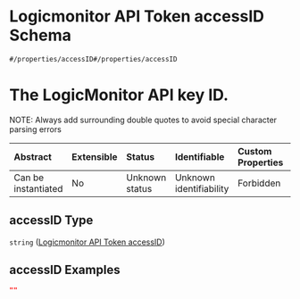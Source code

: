 # Logicmonitor API Token accessID Schema

```txt
#/properties/accessID#/properties/accessID
```

# The LogicMonitor API key ID.

NOTE: Always add surrounding double quotes to avoid special character parsing errors

| Abstract            | Extensible | Status         | Identifiable            | Custom Properties | Additional Properties | Access Restrictions | Defined In                                                        |
| :------------------ | :--------- | :------------- | :---------------------- | :---------------- | :-------------------- | :------------------ | :---------------------------------------------------------------- |
| Can be instantiated | No         | Unknown status | Unknown identifiability | Forbidden         | Allowed               | none                | [values.schema.json\*](values.schema.json "open original schema") |

## accessID Type

`string` ([Logicmonitor API Token accessID](values-properties-logicmonitor-api-token-accessid.md))

## accessID Examples

```json
""
```
